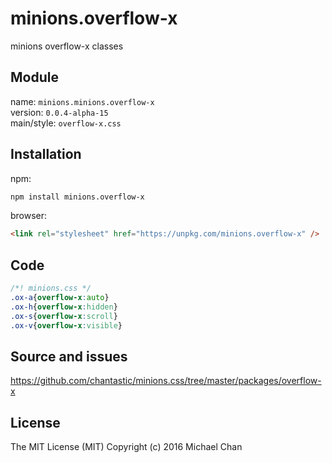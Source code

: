 # minions.overflow-x
minions overflow-x classes

## Module
name: `minions.minions.overflow-x`  
version: `0.0.4-alpha-15`  
main/style: `overflow-x.css`  

## Installation
npm:
```bash
npm install minions.overflow-x
```

browser:
```html
<link rel="stylesheet" href="https://unpkg.com/minions.overflow-x" />
```

## Code
```css
/*! minions.css */
.ox-a{overflow-x:auto}
.ox-h{overflow-x:hidden}
.ox-s{overflow-x:scroll}
.ox-v{overflow-x:visible}

```

## Source and issues

https://github.com/chantastic/minions.css/tree/master/packages/overflow-x

## License

The MIT License (MIT)
Copyright (c) 2016 Michael Chan